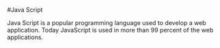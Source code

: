 #Java Script 
Java Script is a popular programming language used to develop a web application. Today JavaScript is used in more than 99 percent of the web applications.